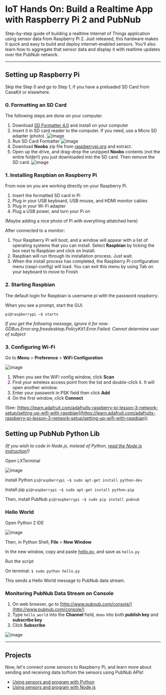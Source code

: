 # IoT Hands On: Build a Realtime App with Raspberry Pi 2 and PubNub

Step-by-step guide of building a realtime Internet of Things application using sensor data from Raspberry Pi 2. Just released, this hardware makes it quick and easy to build and deploy internet-enabled sensors. You'll also learn how to aggregate that sensor data and display it with realtime updates over the PubNub network.

---

## Setting up Raspberry Pi

Skip the Step 0 and go to Step 1, if you have a preloaded SD Card from CanaKit or elsewhere.

### 0. Formatting an SD Card

The following steps are done on your computer.

1. Download [SD Formatter 4.0](https://www.sdcard.org/downloads/formatter_4) and install on your computer
2. Insert it in SD card reader to the computer. If you need, use a Micro SD adapter (photo).
![image](images/sd-adapter.jpg)
3. Run SD Card Formatter
![image](images/sd-formatter.png)
4. Download **Noobs** zip file from [raspberrypi.org](http://www.raspberrypi.org/downloads/) and extract.
5. Open up the drive, and drag-drop the unzipped **Noobs** contents (not the entire folder!) you just downloaded into the SD card. Then remove the SD card.
![image](images/noobs.png)

### 1. Installing Raspbian on Raspberry Pi

From now on you are working directly on your Raspberry Pi.

1. Insert the formatted SD card in Pi
2. Plug in your USB keyboard, USB mouse, and HDMI monitor cables
3. Plug in your Wi-Fi adapter
4. Plug a USB power, and turn your Pi on

(Maybe adding a nice photo of Pi with everything attatched here)

After connected to a monitor:

1. Your Raspberry Pi will boot, and a window will appear with a list of operating systems that you can install. Select **Raspbian** by ticking the box next to Raspbian and click on Install.
2. Raspbian will run through its installation process. Just wait.
3. When the install process has completed, the Raspberry Pi configuration menu (raspi-config) will load. You can exit this menu by using Tab on your keyboard to move to Finish

### 2. Starting Raspbian

The default login for Raspbian is username *pi* with the password *raspberry*.

When you see a prompt, start the GUI.

`pi@raspberrypi ~$ startx`

*If you get the following message, ignore it for now:
GDBus.Error:org.freedesktop.PolicyKit1.Error.Failed: Cannot determine user of subject*

### 3. Configuring Wi-Fi

Go to **Menu** > **Preference** > **WiFi Configuration**

![image](images/wifi-config.png)

1. When you see the WiFi config window, click **Scan**
2. Find your wireless access point from the list and double-click it. It will open another window.
3. Enter your passwork in PSK field then click **Add**
4. On the first window, click **Connect**

(See: [https://learn.adafruit.com/adafruits-raspberry-pi-lesson-3-network-setup/setting-up-wifi-with-raspbian](https://learn.adafruit.com/adafruits-raspberry-pi-lesson-3-network-setup/setting-up-wifi-with-raspbian))

## Setting up PubNub Python Lib

*(If you wish to code in Node.js, instead of Python, [read the Node.js instruction](examples-nodejs/README.md)!)*

Open LXTerminal

![image](images/LXTerminal.png)

Install Python
`pi@raspberrypi ~$ sudo apt-get install python-dev`

Install pip
`pi@raspberrypi ~$ sudo apt-get install python-pip`

Then, install PubNub
`pi@raspberrypi ~$ sudo pip install pubnub`

### Hello World

Open Python 2 IDE

![image](images/python-ide.png)

Then, in Python Shell,  **File** > **New Window**

In the new window, copy and paste [hello.py](https://github.com/pubnub/workshop-raspberrypi/blob/master/examples/hello.py), and save as `hello.py`

Run the script

On terminal:
`$ sudo python hello.py`

This sends a Hello World message to PubNub data stream.

### Monitoring PubNub Data Stream on Console

1. On web browser, go to [http://www.pubnub.com/console/](http://www.pubnub.com/console/)
2. Type `hello_world` into the **Channel** field, `demo` into both **publish key** and **subscribe key**
3. Click **Subscribe**

![image](images/pubnub-console.png)

---

## Projects

Now, let's connect some sensors to Raspberry Pi, and learn more about sending and receiving data to/from the sensors using PubNub APIs!

- [Using sensors and program with Python](https://github.com/pubnub/workshop-raspberrypi/tree/master/examples-python)
- [Using sensors and program with Node.js](https://github.com/pubnub/workshop-raspberrypi/tree/master/examples-nodejs)
